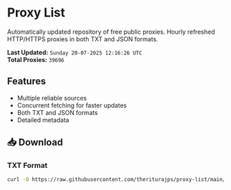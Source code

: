 # Proxy List

Automatically updated repository of free public proxies. Hourly refreshed HTTP/HTTPS proxies in both TXT and JSON formats.

**Last Updated:** `Sunday 20-07-2025 12:16:26 UTC`  
**Total Proxies:** `39696`

## Features
- Multiple reliable sources
- Concurrent fetching for faster updates
- Both TXT and JSON formats
- Detailed metadata

## 📥 Download

### TXT Format
```bash
curl -O https://raw.githubusercontent.com/theriturajps/proxy-list/main/proxies.txt